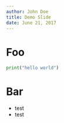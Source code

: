 ```yaml
---
author: John Doe
title: Demo Slide
date: June 21, 2017
---
```

# Foo

```python
print("hello world")
```
# Bar

* test
* test